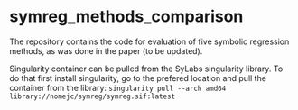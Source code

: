 # symreg_methods_comparison

The repository contains the code for evaluation of five symbolic regression methods, as was done in the paper (to be updated).


Singularity container can be pulled from the SyLabs singularity library. To do that first install singularity, go to the prefered location and pull the container from the library:
`singularity pull --arch amd64 library://nomejc/symreg/symreg.sif:latest`
